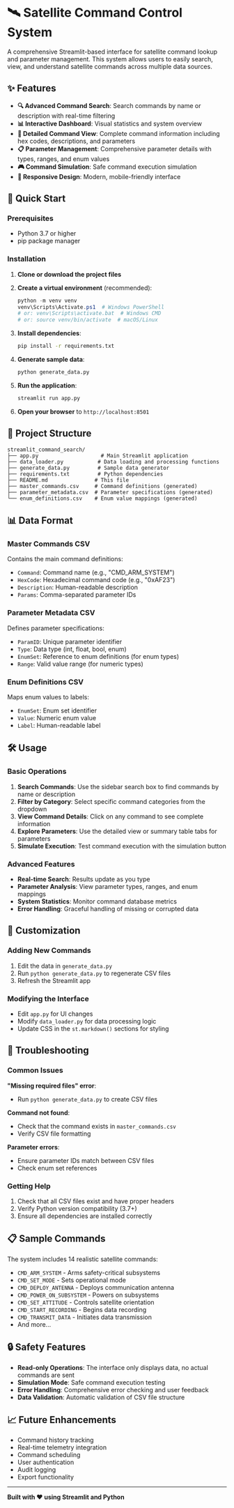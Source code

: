 # 🛰️ Satellite Command Control System

A comprehensive Streamlit-based interface for satellite command lookup and parameter management. This system allows users to easily search, view, and understand satellite commands across multiple data sources.

## ✨ Features

- **🔍 Advanced Command Search**: Search commands by name or description with real-time filtering
- **📊 Interactive Dashboard**: Visual statistics and system overview
- **🎯 Detailed Command View**: Complete command information including hex codes, descriptions, and parameters
- **📋 Parameter Management**: Comprehensive parameter details with types, ranges, and enum values
- **🎮 Command Simulation**: Safe command execution simulation
- **📱 Responsive Design**: Modern, mobile-friendly interface

## 🚀 Quick Start

### Prerequisites

- Python 3.7 or higher
- pip package manager

### Installation

1. **Clone or download the project files**
2. **Create a virtual environment** (recommended):
   ```powershell
   python -m venv venv
   venv\Scripts\Activate.ps1  # Windows PowerShell
   # or: venv\Scripts\activate.bat  # Windows CMD
   # or: source venv/bin/activate  # macOS/Linux
   ```

3. **Install dependencies**:
   ```bash
   pip install -r requirements.txt
   ```

4. **Generate sample data**:
   ```bash
   python generate_data.py
   ```

5. **Run the application**:
   ```bash
   streamlit run app.py
   ```

6. **Open your browser** to `http://localhost:8501`

## 📁 Project Structure

```
streamlit_command_search/
├── app.py                    # Main Streamlit application
├── data_loader.py           # Data loading and processing functions
├── generate_data.py         # Sample data generator
├── requirements.txt         # Python dependencies
├── README.md               # This file
├── master_commands.csv     # Command definitions (generated)
├── parameter_metadata.csv  # Parameter specifications (generated)
└── enum_definitions.csv    # Enum value mappings (generated)
```

## 📊 Data Format

### Master Commands CSV
Contains the main command definitions:
- `Command`: Command name (e.g., "CMD_ARM_SYSTEM")
- `HexCode`: Hexadecimal command code (e.g., "0xAF23")
- `Description`: Human-readable description
- `Params`: Comma-separated parameter IDs

### Parameter Metadata CSV
Defines parameter specifications:
- `ParamID`: Unique parameter identifier
- `Type`: Data type (int, float, bool, enum)
- `EnumSet`: Reference to enum definitions (for enum types)
- `Range`: Valid value range (for numeric types)

### Enum Definitions CSV
Maps enum values to labels:
- `EnumSet`: Enum set identifier
- `Value`: Numeric enum value
- `Label`: Human-readable label

## 🛠️ Usage

### Basic Operations

1. **Search Commands**: Use the sidebar search box to find commands by name or description
2. **Filter by Category**: Select specific command categories from the dropdown
3. **View Command Details**: Click on any command to see complete information
4. **Explore Parameters**: Use the detailed view or summary table tabs for parameters
5. **Simulate Execution**: Test command execution with the simulation button

### Advanced Features

- **Real-time Search**: Results update as you type
- **Parameter Analysis**: View parameter types, ranges, and enum mappings
- **System Statistics**: Monitor command database metrics
- **Error Handling**: Graceful handling of missing or corrupted data

## 🔧 Customization

### Adding New Commands

1. Edit the data in `generate_data.py`
2. Run `python generate_data.py` to regenerate CSV files
3. Refresh the Streamlit app

### Modifying the Interface

- Edit `app.py` for UI changes
- Modify `data_loader.py` for data processing logic
- Update CSS in the `st.markdown()` sections for styling

## 🐛 Troubleshooting

### Common Issues

**"Missing required files" error**:
- Run `python generate_data.py` to create CSV files

**Command not found**:
- Check that the command exists in `master_commands.csv`
- Verify CSV file formatting

**Parameter errors**:
- Ensure parameter IDs match between CSV files
- Check enum set references

### Getting Help

1. Check that all CSV files exist and have proper headers
2. Verify Python version compatibility (3.7+)
3. Ensure all dependencies are installed correctly

## 📋 Sample Commands

The system includes 14 realistic satellite commands:

- `CMD_ARM_SYSTEM` - Arms safety-critical subsystems
- `CMD_SET_MODE` - Sets operational mode
- `CMD_DEPLOY_ANTENNA` - Deploys communication antenna
- `CMD_POWER_ON_SUBSYSTEM` - Powers on subsystems
- `CMD_SET_ATTITUDE` - Controls satellite orientation
- `CMD_START_RECORDING` - Begins data recording
- `CMD_TRANSMIT_DATA` - Initiates data transmission
- And more...

## 🔒 Safety Features

- **Read-only Operations**: The interface only displays data, no actual commands are sent
- **Simulation Mode**: Safe command execution testing
- **Error Handling**: Comprehensive error checking and user feedback
- **Data Validation**: Automatic validation of CSV file structure

## 📈 Future Enhancements

- Command history tracking
- Real-time telemetry integration
- Command scheduling
- User authentication
- Audit logging
- Export functionality

---

**Built with ❤️ using Streamlit and Python** 